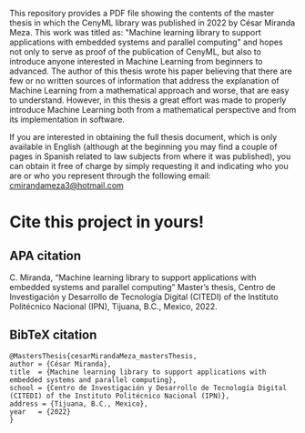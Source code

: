 This repository provides a PDF file showing the contents of the master thesis in which the CenyML library was published in 2022 by César Miranda Meza. This work was titled as: "Machine learning library to support applications with embedded systems and parallel computing" and hopes not only to serve as proof of the publication of CenyML, but also to introduce anyone interested in Machine Learning from beginners to advanced. The author of this thesis wrote his paper believing that there are few or no written sources of information that address the explanation of Machine Learning from a mathematical approach and worse, that are easy to understand. However, in this thesis a great effort was made to properly introduce Machine Learning both from a mathematical perspective and from its implementation in software.

If you are interested in obtaining the full thesis document, which is only available in English (although at the beginning you may find a couple of pages in Spanish related to law subjects from where it was published), you can obtain it free of charge by simply requesting it and indicating who you are or who you represent through the following email:
cmirandameza3@hotmail.com

<object data="PREVIEW-Machine_learning_library_to_support_applications_with_embedded_systems_and_parallel_computing.pdf" type="application/pdf" width="100%"> </object>

# Cite this project in yours!

## APA citation
 C. Miranda, “Machine learning library to support applications with embedded systems and parallel computing” Master’s thesis, Centro de Investigación y Desarrollo de Tecnología Digital (CITEDI) of the Instituto Politécnico Nacional (IPN), Tijuana, B.C., Mexico, 2022.

## BibTeX citation
```$bibtex
@MastersThesis{cesarMirandaMeza_mastersThesis,
author = {César Miranda},
title  = {Machine learning library to support applications with embedded systems and parallel computing},
school = {Centro de Investigación y Desarrollo de Tecnología Digital (CITEDI) of the Instituto Politécnico Nacional (IPN)},
address = {Tijuana, B.C., Mexico},
year   = {2022}
}
```
